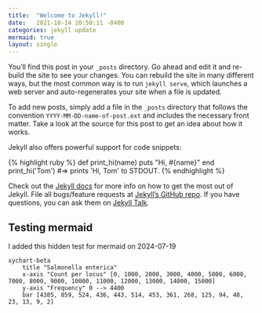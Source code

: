 ```yaml
---
title:  "Welcome to Jekyll!"
date:   2021-10-14 10:50:11 -0400
categories: jekyll update
mermaid: true
layout: single
---
```

You’ll find this post in your `_posts` directory. Go ahead and edit it and re-build the site to see your changes. You can rebuild the site in many different ways, but the most common way is to run `jekyll serve`, which launches a web server and auto-regenerates your site when a file is updated.

To add new posts, simply add a file in the `_posts` directory that follows the convention `YYYY-MM-DD-name-of-post.ext` and includes the necessary front matter. Take a look at the source for this post to get an idea about how it works.

Jekyll also offers powerful support for code snippets:

{% highlight ruby %}
def print_hi(name)
  puts "Hi, #{name}"
end
print_hi('Tom')
 #=> prints 'Hi, Tom' to STDOUT.
{% endhighlight %}

Check out the [Jekyll docs][jekyll-docs] for more info on how to get the most out of Jekyll. File all bugs/feature requests at [Jekyll’s GitHub repo][jekyll-gh]. If you have questions, you can ask them on [Jekyll Talk][jekyll-talk].

[jekyll-docs]: https://jekyllrb.com/docs/home
[jekyll-gh]:   https://github.com/jekyll/jekyll
[jekyll-talk]: https://talk.jekyllrb.com/

## Testing mermaid

I added this hidden test for mermaid on 2024-07-19

```mermaid
xychart-beta
    title "Salmonella enterica"
    x-axis "Count per locus" [0, 1000, 2000, 3000, 4000, 5000, 6000, 7000, 8000, 9000, 10000, 11000, 12000, 13000, 14000, 15000]
    y-axis "Frequency" 0 --> 4400
    bar [4385, 859, 524, 436, 443, 514, 453, 361, 268, 125, 94, 48, 23, 13, 9, 2]
```
